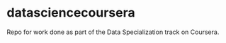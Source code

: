 datasciencecoursera
===================

Repo for work done as part of the Data Specialization track on Coursera.
